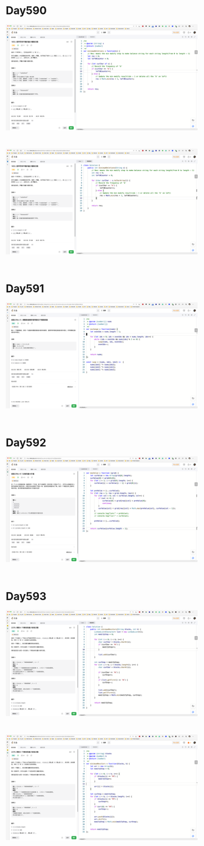 # Day590

![day590-01](2303img.assets/day590-01.png)

&nbsp;

![day590-02](2303img.assets/day590-02.png)

&nbsp;

# Day591

![day591](2303img.assets/day591.png)

&nbsp;

# Day592

![day592](2303img.assets/day592.png)

&nbsp;

# Day593

![day593-01](2303img.assets/day593-01.png)

&nbsp;

![day593-02](2303img.assets/day593-02.png)